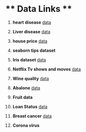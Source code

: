 # ** Data Links **

1. **heart disease** [data](https://www.kaggle.com/ronitf/heart-disease-uci)

2. **Liver disease** [data](https://www.kaggle.com/uciml/indian-liver-patient-records)

3. **house price** [data](https://www.kaggle.com/c/house-prices-advanced-regression-techniques/data)

4. **seaborn tips dataset**

5. **Iris dataset** [data](https://www.kaggle.com/uciml/iris)

6. **Netflix Tv shows and moves** [data](https://www.kaggle.com/shivamb/netflix-shows)

7. **Wine quality** [data](https://www.kaggle.com/rajyellow46/wine-quality)

8. **Abalone** [data](https://www.kaggle.com/rodolfomendes/abalone-dataset)

9. **Fruit data**

10. **Loan Status** [data](https://www.kaggle.com/altruistdelhite04/loan-prediction-problem-dataset)

11. **Breast cancer** [data](https://www.kaggle.com/uciml/breast-cancer-wisconsin-data)

12. **Corona virus** 